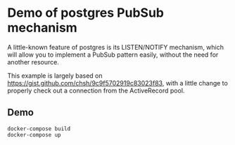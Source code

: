 # Demo of postgres PubSub mechanism

A little-known feature of postgres is its LISTEN/NOTIFY mechanism, which will
allow you to implement a PubSub pattern easily, without the need for another
resource.

This example is largely based on
https://gist.github.com/chsh/9c9f5702919c83023f83, with a little change to
properly check out a connection from the ActiveRecord pool.

## Demo

    docker-compose build
    docker-compose up
